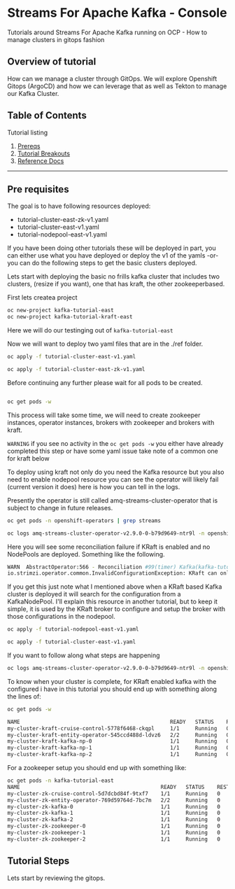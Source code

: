 # Streams For Apache Kafka - Console 

Tutorials around Streams For Apache Kafka running on OCP - How to manage clusters in gitops fashion

## Overview of tutorial

How can we manage a cluster through GitOps.  We will explore Openshift Gitops (ArgoCD) and how we can leverage that as well as Tekton to manage our Kafka Cluster.

## Table of Contents

Tutorial listing

1. [Prereqs](#pre-requisites)
2. [Tutorial Breakouts](#tutorial-steps)
3. [Reference Docs](#reference-documents)

---

## Pre requisites

The goal is to have following resources deployed:

- tutorial-cluster-east-zk-v1.yaml
- tutorial-cluster-east-v1.yaml
- tutorial-nodepool-east-v1.yaml

If you have been doing other tutorials these will be deployed in part, you can either use what you have deployed or deploy the v1 of the yamls -or- you can do the following steps to get the basic clusters deployed.



Lets start with deploying the basic no frills kafka cluster that includes two clusters, (resize if you want), one that has kraft, the other zookeeperbased.

First lets createa  project

```bash
oc new-project kafka-tutorial-east
oc new-project kafka-tutorial-kraft-east
```

Here we will do our testinging out of `kafka-tutorial-east`

Now we will want to deploy two yaml files that are in the ./ref folder.

```bash
oc apply -f tutorial-cluster-east-v1.yaml

oc apply -f tutorial-cluster-east-zk-v1.yaml
```

Before continuing any further please wait for all pods to be created.

```bash

oc get pods -w
```



This process will take some time, we will need to create zookeeper instances, operator instances, brokers with zookeeper and brokers with kraft.

`WARNING` if you see no activity in the `oc get pods -w` you either have already completed this step or have some yaml issue take note of a common one for kraft below

To deploy using kraft not only do you need the Kafka resource but you also need to enable nodepool resource you can see the operator will likely fail (current version it does) here is how you can tell in the logs.

Presently the operator is still called amq-streams-cluster-operator that is subject to change in future releases.

```bash
oc get pods -n openshift-operators | grep streams

oc logs amq-streams-cluster-operator-v2.9.0-0-b79d9649-ntr9l -n openshift-operators
```

Here you will see some reconciliation failure if KRaft is enabled and no NodePools are deployed.  Something like the following.

```bash
WARN  AbstractOperator:566 - Reconciliation #99(timer) Kafka(kafka-tutorial-kraft-east/my-cluster-kraft): Failed to reconcile
io.strimzi.operator.common.InvalidConfigurationException: KRaft can only be used with a Kafka cluster that uses KafkaNodePool resources.
```

If you get this just note what I mentioned above when a KRaft based Kafka cluster is deployed it will search for the configuration from a KafkaNodePool.  I'll explain this resource in another tutorial, but to keep it simple, it is used by the KRaft broker to configure and setup the broker with those configurations in the nodepool.

```bash
oc apply -f tutorial-nodepool-east-v1.yaml

oc apply -f tutorial-cluster-east-v1.yaml
```

If you want to follow along what steps are happening

```bash
oc logs amq-streams-cluster-operator-v2.9.0-0-b79d9649-ntr9l -n openshift-operators --follow
```

To know when your cluster is complete, for KRaft enabled kafka with the configured i have in this tutorial you should end up with something along the lines of:

```bash
oc get pods -w

NAME                                                READY   STATUS    RESTARTS   AGE
my-cluster-kraft-cruise-control-5778f6468-ckqpl     1/1     Running   0          30s
my-cluster-kraft-entity-operator-545ccd488d-ldvz6   2/2     Running   0          52s
my-cluster-kraft-kafka-np-0                         1/1     Running   0          78s
my-cluster-kraft-kafka-np-1                         1/1     Running   0          78s
my-cluster-kraft-kafka-np-2                         1/1     Running   0          78s
```

For a zookeeper setup you should end up with something like:

```bash
oc get pods -n kafka-tutorial-east
NAME                                             READY   STATUS    RESTARTS   AGE
my-cluster-zk-cruise-control-5d7dcbd84f-9txf7    1/1     Running   0          28m
my-cluster-zk-entity-operator-769d59764d-7bc7m   2/2     Running   0          28m
my-cluster-zk-kafka-0                            1/1     Running   0          29m
my-cluster-zk-kafka-1                            1/1     Running   0          29m
my-cluster-zk-kafka-2                            1/1     Running   0          29m
my-cluster-zk-zookeeper-0                        1/1     Running   0          30m
my-cluster-zk-zookeeper-1                        1/1     Running   0          30m
my-cluster-zk-zookeeper-2                        1/1     Running   0          30m
```

## Tutorial Steps

Lets start by reviewing the gitops.